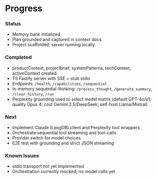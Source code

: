 # Progress

### Status
- Memory bank initialized
- Plan grounded and captured in context docs
- Project scaffolded; server running locally

### Completed
- productContext, projectbrief, systemPatterns, techContext, activeContext created
- TS Fastify server with SSE + stub stdio
- Endpoints: `/health`, `/capabilities`, `/sequential`
- In-memory sequential-thinking: `/process_thought`, `/generate_summary`, `/clear_history`, `/run`
- Perplexity grounding used to select model matrix (default GPT-4o/o1; quality Opus 4; cost Gemini 2.5/DeepSeek; self-host Llama/Mistral)

### Next
- Implement Claude (LangDB) client and Perplexity tool wrappers
- Orchestrate sequential tool streaming and tool-calls
- Provider switch for model choices
- E2E test with grounding and strict JSON streaming

### Known Issues
- stdio transport not yet implemented
- Orchestration currently mocked; no model calls yet

